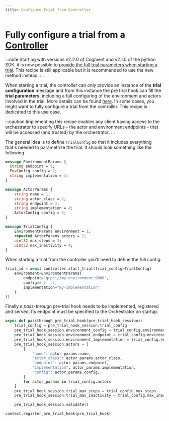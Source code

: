 ```yaml
---
title: Configure Trial from Controller
---
```


# Fully configure a trial from a [**Controller**](../core-concepts.md#controller)

:::note
Starting with versions v2.2.0 of Cogment and v2.1.0 of the python SDK, it is now possible to [provide the full trial parameters when starting a trial](../development-guide.mdx#start-trial-from-trial-parameters). This recipe is still applicable but it is recommended to use the new method instead.
:::

When starting a trial, the controller can only provide an instance of the **trial configuration** message and from this instance the pre trial hook can fill the **trial parameters**, including a full configuring of the environment and actors involved in the trial. More details can be found [here](../development-guide.mdx#pre-trial-hook). In some cases, you might want to fully configure a trial from the controller. This recipe is dedicated to this use case.

:::caution
Implementing this recipe enables any client having access to the orchestrator to specify URLs - the actor and environment endpoints - that will be accessed (and trusted) by the orchestrator.
:::

The general idea is to define `TrialConfig` so that it includes everything that's needed to parametrize the trial. It should look something like the following.

```proto
message EnvironmentParams {
  string endpoint = 1;
  EnvConfig config = 2;
  string implementation = 3;
}

message ActorParams {
    string name = 1;
    string actor_class = 2;
    string endpoint = 3;
    string implementation = 4;
    ActorConfig config = 5;
}

message TrialConfig {
    EnvironmentParams environment = 1;
    repeated ActorParams actors = 2;
    uint32 max_steps = 3;
    uint32 max_inactivity = 4;
}
```

When starting a trial from the controller you'll need to define the full config.

```python
trial_id = await controller.start_trial(trial_config=TrialConfig(
    environment=EnvironmentParams(
        endpoint="grpc://my-environment:9000",
        config=# [...],
        implementation="my-implementation"
    )
))
```

Finally a _pass-through_ pre-trial hook needs to be implemented, registered and served. Its endpoint must be specified to the Orchestrator on startup.

```python
async def passthrough_pre_trial_hook(pre_trial_hook_session):
    trial_config = pre_trial_hook_session.trial_config
    pre_trial_hook_session.environment_config = trial_config.environment.config
    pre_trial_hook_session.environment_endpoint = trial_config.environment.endpoint
    pre_trial_hook_session.environment_implementation = trial_config.environment.implementation
    pre_trial_hook_session.actors = [
        {
            "name": actor_params.name,
            "actor_class": actor_params.actor_class,
            "endpoint": actor_params.endpoint,
            "implementation": actor_params.implementation,
            "config": actor_params.config,
        }
        for actor_params in trial_config.actors
    ]
    pre_trial_hook_session.trial_max_steps = trial_config.max_steps
    pre_trial_hook_session.trial_max_inactivity = trial_config.max_inactivity

    pre_trial_hook_session.validate()

context.register_pre_trial_hook(pre_trial_hook)
```
